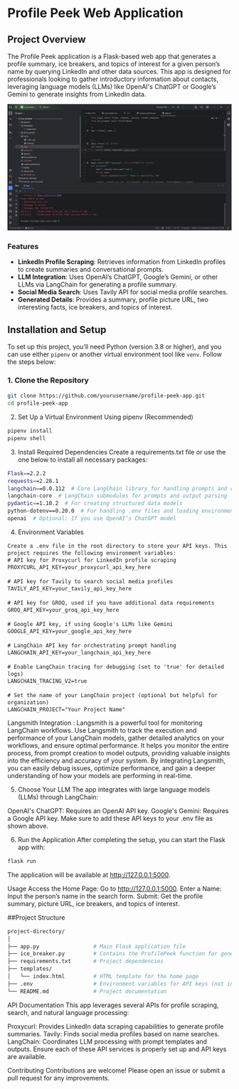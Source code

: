 # Profile Peek Web Application

## Project Overview

The Profile Peek application is a Flask-based web app that generates a profile summary, ice breakers, and topics of interest for a given person’s name by querying LinkedIn and other data sources. This app is designed for professionals looking to gather introductory information about contacts, leveraging language models (LLMs) like OpenAI's ChatGPT or Google’s Gemini to generate insights from LinkedIn data.

![Profile Peek Demo](./Profile_Peek.gif)

### Features
- **LinkedIn Profile Scraping**: Retrieves information from LinkedIn profiles to create summaries and conversational prompts.
- **LLM Integration**: Uses OpenAI’s ChatGPT, Google’s Gemini, or other LLMs via LangChain for generating a profile summary.
- **Social Media Search**: Uses Tavily API for social media profile searches.
- **Generated Details**: Provides a summary, profile picture URL, two interesting facts, ice breakers, and topics of interest.

## Installation and Setup

To set up this project, you’ll need Python (version 3.8 or higher), and you can use either `pipenv` or another virtual environment tool like `venv`. Follow the steps below:

### 1. Clone the Repository

```bash
git clone https://github.com/yourusername/profile-peek-app.git
cd profile-peek-app
```

2. Set Up a Virtual Environment
Using pipenv (Recommended)

```bash
pipenv install
pipenv shell
```
3. Install Required Dependencies
Create a requirements.txt file or use the one below to install all necessary packages:
```bash
Flask==2.2.2
requests==2.28.1
langchain==0.0.112  # Core LangChain library for handling prompts and chains
langchain-core  # LangChain submodules for prompts and output parsing
pydantic==1.10.2  # For creating structured data models
python-dotenv==0.20.0  # For handling .env files and loading environment variables
openai  # Optional: If you use OpenAI’s ChatGPT model
```
4. Environment Variables
```
Create a .env file in the root directory to store your API keys. This project requires the following environment variables:
# API key for Proxycurl for LinkedIn profile scraping
PROXYCURL_API_KEY=your_proxycurl_api_key_here

# API key for Tavily to search social media profiles
TAVILY_API_KEY=your_tavily_api_key_here

# API key for GROQ, used if you have additional data requirements
GROQ_API_KEY=your_groq_api_key_here

# Google API key, if using Google's LLMs like Gemini
GOOGLE_API_KEY=your_google_api_key_here

# LangChain API key for orchestrating prompt handling
LANGCHAIN_API_KEY=your_langchain_api_key_here

# Enable LangChain tracing for debugging (set to 'true' for detailed logs)
LANGCHAIN_TRACING_V2=true

# Set the name of your LangChain project (optional but helpful for organization)
LANGCHAIN_PROJECT="Your Project Name"
```
Langsmith Integration :
Langsmith is a powerful tool for monitoring LangChain workflows. Use Langsmith to track the execution and performance of your LangChain models, gather detailed analytics on your workflows, and ensure optimal performance. It helps you monitor the entire process, from prompt creation to model outputs, providing valuable insights into the efficiency and accuracy of your system. By integrating Langsmith, you can easily debug issues, optimize performance, and gain a deeper understanding of how your models are performing in real-time.

5. Choose Your LLM
The app integrates with large language models (LLMs) through LangChain:

OpenAI's ChatGPT: Requires an OpenAI API key.
Google's Gemini: Requires a Google API key.
Make sure to add these API keys to your .env file as shown above.

6. Run the Application
After completing the setup, you can start the Flask app with:
```bash
flask run
```

The application will be available at http://127.0.0.1:5000.

Usage
Access the Home Page: Go to http://127.0.0.1:5000.
Enter a Name: Input the person’s name in the search form.
Submit: Get the profile summary, picture URL, ice breakers, and topics of interest.

##Project Structure
```bash
project-directory/
│
├── app.py                 # Main Flask application file
├── ice_breaker.py         # Contains the ProfilePeek function for generating profile summaries
├── requirements.txt       # Project dependencies
├── templates/
│   └── index.html         # HTML template for the home page
├── .env                   # Environment variables for API keys (not included in version control)
└── README.md              # Project documentation
```

API Documentation
This app leverages several APIs for profile scraping, search, and natural language processing:

Proxycurl: Provides LinkedIn data scraping capabilities to generate profile summaries.
Tavily: Finds social media profiles based on name searches.
LangChain: Coordinates LLM processing with prompt templates and outputs.
Ensure each of these API services is properly set up and API keys are available.

Contributing
Contributions are welcome! Please open an issue or submit a pull request for any improvements.
